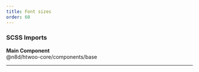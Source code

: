 ```yaml
---
title: Font sizes
order: 60
---
```


### SCSS Imports

**Main Component**\
@n8d/htwoo-core/components/base

***